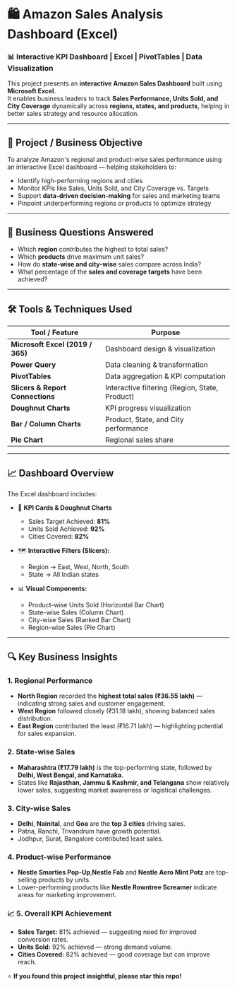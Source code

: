 # 🛍️ Amazon Sales Analysis Dashboard (Excel)

### 📊 Interactive KPI Dashboard | Excel | PivotTables | Data Visualization

This project presents an **interactive Amazon Sales Dashboard** built using **Microsoft Excel**.  
It enables business leaders to track **Sales Performance, Units Sold, and City Coverage** dynamically across **regions, states, and products**, helping in better sales strategy and resource allocation.

---

## 🎯 Project / Business Objective

To analyze Amazon's regional and product-wise sales performance using an interactive Excel dashboard — helping stakeholders to:

- Identify high-performing regions and cities  
- Monitor KPIs like Sales, Units Sold, and City Coverage vs. Targets  
- Support **data-driven decision-making** for sales and marketing teams  
- Pinpoint underperforming regions or products to optimize strategy  

---

## 🧠 Business Questions Answered

- Which **region** contributes the highest to total sales?  
- Which **products** drive maximum unit sales?  
- How do **state-wise and city-wise** sales compare across India?  
- What percentage of the **sales and coverage targets** have been achieved?  

---

## 🛠️ Tools & Techniques Used

| Tool / Feature | Purpose |
|----------------|----------|
| **Microsoft Excel (2019 / 365)** | Dashboard design & visualization |
| **Power Query** | Data cleaning & transformation |
| **PivotTables** | Data aggregation & KPI computation |
| **Slicers & Report Connections** | Interactive filtering (Region, State, Product) |
| **Doughnut Charts** | KPI progress visualization |
| **Bar / Column Charts** | Product, State, and City performance |
| **Pie Chart** | Regional sales share |

---

## 📈 Dashboard Overview

The Excel dashboard includes:

- 🎯 **KPI Cards & Doughnut Charts**  
  - Sales Target Achieved: **81%**  
  - Units Sold Achieved: **92%**  
  - Cities Covered: **82%**
  
- 🗺️ **Interactive Filters (Slicers):**  
  - Region → East, West, North, South  
  - State → All Indian states

- 📊 **Visual Components:**
  - Product-wise Units Sold (Horizontal Bar Chart)
  - State-wise Sales (Column Chart)
  - City-wise Sales (Ranked Bar Chart)
  - Region-wise Sales (Pie Chart)

---

## 🔍 Key Business Insights

###  1. Regional Performance
- **North Region** recorded the **highest total sales (₹36.55 lakh)** — indicating strong sales and customer engagement.  
- **West Region** followed closely (₹31.18 lakh), showing balanced sales distribution.  
- **East Region** contributed the least (₹16.71 lakh) — highlighting potential for sales expansion.

###  2. State-wise Sales
- **Maharashtra (₹17.79 lakh)** is the top-performing state, followed by **Delhi, West Bengal, and Karnataka**.  
- States like **Rajasthan, Jammu & Kashmir, and Telangana** show relatively lower sales, suggesting market awareness or logistical challenges.

###  3. City-wise Sales
- **Delhi**, **Nainital**, and **Goa** are the **top 3 cities** driving sales.  
- Patna, Ranchi, Trivandrum have growth potential.
- Jodhpur, Surat, Bangalore contributed least sales.

###  4. Product-wise Performance
- **Nestle Smarties Pop-Up**,**Nestle Fab** and **Nestle Aero Mint Potz** are top-selling products by units.  
- Lower-performing products like **Nestle Rowntree Screamer** indicate areas for marketing improvement.
  
### 📈 5. Overall KPI Achievement
- **Sales Target:** 81% achieved — suggesting need for improved conversion rates.  
- **Units Sold:** 92% achieved — strong demand volume.  
- **Cities Covered:** 82% achieved — good coverage but can improve reach.


⭐ **If you found this project insightful, please star this repo!**
